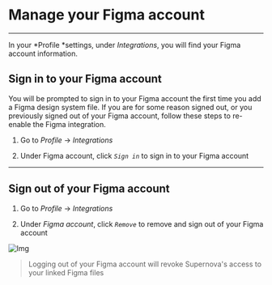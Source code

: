 
# Manage your Figma account

---

In your *Profile *settings, under *Integrations*, you will find your Figma account information. 

## Sign in to your Figma account

You will be prompted to sign in to your Figma account the first time you add a Figma design system file. If you are for some reason signed out, or you previously signed out of your Figma account, follow these steps to re-enable the Figma integration.

1. Go to *Profile* → *Integrations*

1. Under Figma account, click *`Sign in`* to sign in to your Figma account

---

## Sign out of your Figma account

1. Go to *Profile* → *Integrations*

1. Under *Figma account*, click *`Remove`* to remove and sign out of your Figma account

![Img](https://studio-assets.supernova.io/design-systems/6475/0b2227dc-5b76-4051-84c3-f31e0ccea16e.png?Expires=1972252800&Policy=eyJTdGF0ZW1lbnQiOlt7IlJlc291cmNlIjoiaHR0cHM6Ly9zdHVkaW8tYXNzZXRzLnN1cGVybm92YS5pby9kZXNpZ24tc3lzdGVtcy82NDc1LzBiMjIyN2RjLTViNzYtNDA1MS04NGMzLWYzMWUwY2NlYTE2ZS5wbmciLCJDb25kaXRpb24iOnsiRGF0ZUxlc3NUaGFuIjp7IkFXUzpFcG9jaFRpbWUiOjE5NzIyNTI4MDB9fX1dfQ__&Signature=h-76o02aweH5boZYe32V4P-M8z6GPTvn6KgLvqrJ0Yd1fkR-SBPrkM1lxE5iOSKe84WsECK80mtQBasKtiMxQcN8ux1P5L~4o0xxPnnGcOxhc5Uuzy~72mIXF~QB~qBXlOcAUa47x1BTlpNEuWzwpBLa0jWi7tAVmIcw81ZE01cvP00oD3Px6u6jKrV1K~qFwg9Iw4X-UXKVNBCIQV4Z5V09K9-sE3U45jb4gpNDQ7eiTK7ksbyN8dx1xAXUAHMR3YO0kRy8zkZuCudnKpOLxhDwsKQiVEVHFEvBZN3khqje~7wW2CIo-Cx6k1VcjO-3kF64BLr95WfY8X5e-5UFug__&Key-Pair-Id=APKAJGK34LCCAUR7N6LA)

> Logging out of your Figma account will revoke Supernova's access to your linked Figma files